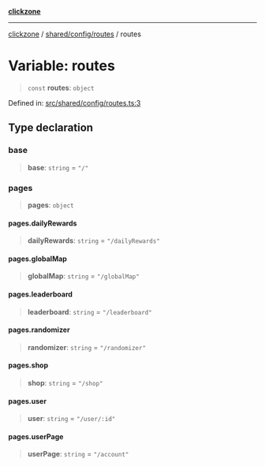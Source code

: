 [**clickzone**](../../../../README.md)

***

[clickzone](../../../../README.md) / [shared/config/routes](../README.md) / routes

# Variable: routes

> `const` **routes**: `object`

Defined in: [src/shared/config/routes.ts:3](https://github.com/MaximBri/ClickZone/blob/20f3f0d061a7c50a96ed5bba64acbc325a456072/client/src/shared/config/routes.ts#L3)

## Type declaration

### base

> **base**: `string` = `"/"`

### pages

> **pages**: `object`

#### pages.dailyRewards

> **dailyRewards**: `string` = `"/dailyRewards"`

#### pages.globalMap

> **globalMap**: `string` = `"/globalMap"`

#### pages.leaderboard

> **leaderboard**: `string` = `"/leaderboard"`

#### pages.randomizer

> **randomizer**: `string` = `"/randomizer"`

#### pages.shop

> **shop**: `string` = `"/shop"`

#### pages.user

> **user**: `string` = `"/user/:id"`

#### pages.userPage

> **userPage**: `string` = `"/account"`
